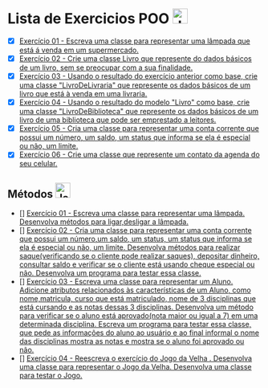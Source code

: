  # Lista de Exercicios POO <img align="" alt="Java" height="30" width="" src="https://cdn.jsdelivr.net/gh/devicons/devicon/icons/java/java-original.svg"/>

- [x] [Exercício 01 - Escreva uma classe para representar uma lâmpada que está á venda em um supermercado.](https://github.com/Giovani-Gomes/Exercicios_Java-_POO/tree/main/Exerc%C3%ADcio%2001)
- [x] [Exercício 02 - Crie uma classe Livro que represente do dados básicos de um livro, sem se preocupar com a sua finalidade.](https://github.com/Giovani-Gomes/Exercicios_Java-_POO/tree/main/Exercicio%2002)
- [x] [Exercício 03 - Usando o resultado do exercício anterior como base, crie uma classe "LivroDeLivraria" que represente os dados básicos de um livro que está à venda em uma livraria.](https://github.com/Giovani-Gomes/Exercicios_Java-_POO/tree/main/Exerc%C3%ADcio%2003)
- [x] [Exercício 04 - Usando o resultado do modelo "Livro" como base, crie uma classe "LivroDeBiblioteca" que represente os dados básicos de um livro de uma biblioteca que pode ser emprestado a leitores.](https://github.com/Giovani-Gomes/Exercicios_Java-_POO/tree/main/Exerc%C3%ADcio%2004)
- [x] [Exercício 05 - Cria uma classe para representar uma conta corrente que possui um número, um saldo, um status que informa se ela é especial ou não, um limite.](https://github.com/Giovani-Gomes/Exercicios_Java-_POO/tree/main/Exerc%C3%ADcio%2005)
- [x] [Exercício 06 - Crie uma classe que represente um contato da agenda do seu celular.](https://github.com/Giovani-Gomes/Exercicios_Java-_POO/tree/main/Exerc%C3%ADcio%2006)

## Métodos <img align="" alt="Java" height="30" width="" src="https://cdn.jsdelivr.net/gh/devicons/devicon/icons/java/java-original.svg"/>

- [] [Exercício 01 - Escreva uma classe para representar uma lâmpada. Desenvolva métodos para ligar,desligar a lâmpada.]()
- [] [Exercício 02 - Cria uma classe para representar uma conta corrente que possui um número,um saldo, um status, um status que informa se ela é especial ou não, um limite. Desenvolva métodos para realizar saque(verificando se o cliente pode realizar saques), depositar dinheiro, consultar saldo e verificar se o cliente está usando cheque especial ou não. Desenvolva um programa para testar essa classe.]()
- [] [Exercício 03 - Escreva uma classe para representar um Aluno. Adicione atributos relacionados às características de um Aluno, como nome,matricula, curso que está matriculado, nome de 3 disciplinas que está cursando e as notas dessas 3 disciplinas. Desenvolva um método para verificar se o aluno está aprovado(nota maior ou igual a 7) em uma determinada disciplina. Escreva um programa para testar essa classe, que pede as informações do aluno ao usuário e ao final informal o nome das disciplinas mostra as notas e mostra se o aluno foi aprovado ou não.]()
- [] [Exercício 04 - Reescreva o exercício do Jogo da Velha . Desenvolva uma classe para representar o Jogo da Velha. Desenvolva uma classe para testar o Jogo. ]()

